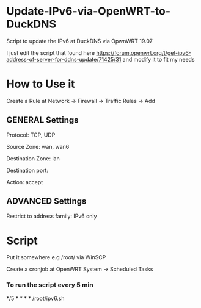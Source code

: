 # Update-IPv6-via-OpenWRT-to-DuckDNS
Script to update the IPv6 at DuckDNS via OpwnWRT 19.07

I just edit the script that found here https://forum.openwrt.org/t/get-ipv6-address-of-server-for-ddns-update/71425/31 and modify it to fit my needs

# How to Use it
Create a Rule at Network -> Firewall -> Traffic Rules -> Add

## GENERAL Settings
Protocol: TCP, UDP

Source Zone: wan, wan6

Destination Zone: lan

Destination port:

Action: accept

## ADVANCED Settings
Restrict to address family: IPv6 only

# Script
Put it somewhere e.g /root/ via WinSCP

Create a cronjob at OpenWRT System -> Scheduled Tasks

### To run the script every 5 min
*/5 * * * * /root/ipv6.sh
